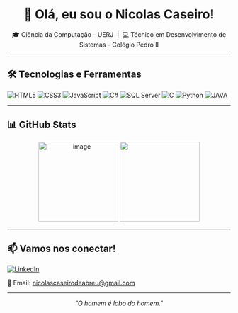 <h1 align="center">👋 Olá, eu sou o Nicolas Caseiro!</h1>

<p align="center">
  🎓 Ciência da Computação - UERJ &nbsp;|&nbsp;
  💻 Técnico em Desenvolvimento de Sistemas - Colégio Pedro II <br>
</p>

---

## 🛠️ Tecnologias e Ferramentas

<p align="left">
  <img src="https://img.shields.io/badge/HTML5-E34F26?style=for-the-badge&logo=html5&logoColor=white" alt="HTML5"/>
  <img src="https://img.shields.io/badge/CSS3-1572B6?style=for-the-badge&logo=css3&logoColor=white" alt="CSS3"/>
  <img src="https://img.shields.io/badge/JavaScript-F7DF1E?style=for-the-badge&logo=javascript&logoColor=black" alt="JavaScript"/>
  <img src="https://img.shields.io/badge/C%23-239120?style=for-the-badge&logo=c-sharp&logoColor=white" alt="C#"/>
  <img src="https://img.shields.io/badge/SQL%20Server-CC2927?style=for-the-badge&logo=microsoftsqlserver&logoColor=white" alt="SQL Server"/>
  <img src="https://img.shields.io/badge/C-00599C?style=for-the-badge&logo=c&logoColor=white" alt="C"/>
  <img src="https://img.shields.io/badge/Python-3776AB?style=for-the-badge&logo=python&logoColor=white" alt="Python"/>
  <img src="https://img.shields.io/badge/Java-ED8B00?style=for-the-badge&logo=java&logoColor=white" alt="JAVA"/>
</p>

---

## 📊 GitHub Stats

<div align="center">

<img height="180em" alt="image" src="https://github.com/user-attachments/assets/ae73f631-6f72-4c2f-9d55-8d018477e841" />

<img height="180em" src="https://github-readme-stats.vercel.app/api/top-langs/?username=nicolascaseiro&theme=vue-dark&show_icons=true&hide_border=true&layout=compact"/>

</div>

---
## 📫 Vamos nos conectar!

[![LinkedIn](https://img.shields.io/badge/LinkedIn-0077B5?style=for-the-badge&logo=linkedin&logoColor=white)](https://www.linkedin.com/in/nicolascaseiro/)

📧 Email: [nicolascaseirodeabreu@gmail.com](nicolascaseirodeabreu@gmail.com)  

---

<p align="center"><i>"O homem é lobo do homem."</i></p>
